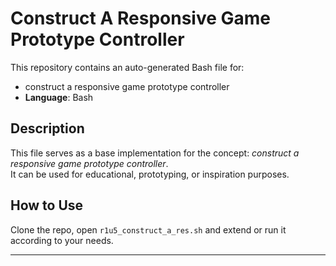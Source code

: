 # Construct A Responsive Game Prototype Controller

This repository contains an auto-generated Bash file for:

- construct a responsive game prototype controller
- **Language**: Bash

## Description

This file serves as a base implementation for the concept: *construct a responsive game prototype controller*.  
It can be used for educational, prototyping, or inspiration purposes.

## How to Use

Clone the repo, open `r1u5_construct_a_res.sh` and extend or run it according to your needs.

---


